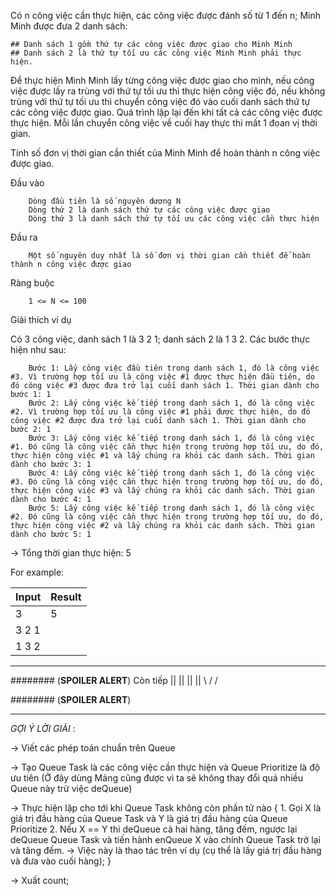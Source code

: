 Có n công việc cần thực hiện, các công việc được đánh số từ 1 đến n; Minh Minh được đưa 2 danh sách:

    ## Danh sách 1 gồm thứ tự các công việc được giao cho Minh Minh
    ## Danh sách 2 là thứ tự tối ưu các công việc Minh Minh phải thực hiện.

Để thực hiện Minh Minh lấy từng công việc được giao cho mình, nếu công việc được lấy ra trùng với thứ tự tối ưu thì thực hiện công việc đó, nếu không trùng với thứ tự tối ưu thì chuyển công việc đó vào cuối danh sách thứ tự các công việc được giao. Quá trình lặp lại đến khi tất cả các công việc được thực hiện. Mỗi lần chuyển công việc về cuối hay thực thi mất 1 đoan vị thời gian.

Tính số đơn vị thời gian cần thiết của Minh Minh để hoàn thành n công việc được giao.

Đầu vào
```
    Dòng đầu tiên là số nguyên dương N
    Dòng thứ 2 là danh sách thứ tự các công việc được giao
    Dòng thứ 3 là danh sách thứ tự tối ưu các công việc cần thực hiện
```
Đầu ra
```
    Một số nguyên duy nhất là số đơn vị thời gian cần thiết để hoàn thành n công việc được giao 
```

Ràng buộc
```
    1 <= N <= 100
```
Giải thích ví dụ

Có 3 công việc, danh sách 1 là 3 2 1; danh sách 2 là 1 3 2. Các bước thực hiện như sau:
```
    Bước 1: Lấy công việc đầu tiên trong danh sách 1, đó là công việc #3. Vì trường hợp tối ưu là công việc #1 được thực hiện đầu tiên, do đó công việc #3 được đưa trở lại cuối danh sách 1. Thời gian dành cho bước 1: 1
    Bước 2: Lấy công việc kế tiếp trong danh sách 1, đó là công việc #2. Vì trường hợp tối ưu là công việc #1 phải được thực hiện, do đó công việc #2 được đưa trở lại cuối danh sách 1. Thời gian dành cho bước 2: 1
    Bước 3: Lấy công việc kế tiếp trong danh sách 1, đó là công việc #1. Đó cũng là công việc cần thực hiện trong trường hợp tối ưu, do đó, thực hiện công việc #1 và lấy chúng ra khỏi các danh sách. Thời gian dành cho bước 3: 1
    Bước 4: Lấy công việc kế tiếp trong danh sách 1, đó là công việc #3. Đó cũng là công việc cần thực hiện trong trường hợp tối ưu, do đó, thực hiện công việc #3 và lấy chúng ra khỏi các danh sách. Thời gian dành cho bước 4: 1
    Bước 5: Lấy công việc kế tiếp trong danh sách 1, đó là công việc #2. Đó cũng là công việc cần thực hiện trong trường hợp tối ưu, do đó, thực hiện công việc #2 và lấy chúng ra khỏi các danh sách. Thời gian dành cho bước 5: 1
```
-> Tổng thời gian thực hiện: 5

For example:

|Input |  Result|
|------|--------|
|3     |  5     |
|3 2 1 |        |
|1 3 2 |        |

------------------------------------------------------------------------------------------------------------------------------
######## (**SPOILER ALERT**)
Còn tiếp
 ||
 ||
 ||
 ||
\  /
 \/






######## (**SPOILER ALERT**)
____________________________________________________________________________________________________________________
*GỢI Ý LỜI GIẢI* :

-> Viết các phép toán chuẩn trên Queue

-> Tạo Queue Task là các công việc cần thực hiện và Queue Prioritize là độ ưu tiên (Ở đây dùng Mảng cũng được vì ta sẽ không thay đổi quá nhiều Queue này trừ việc deQueue)

-> Thực hiện lặp cho tới khi Queue Task không còn phần tử nào
{
    1. Gọi X là giá trị đầu hàng của Queue Task và Y là giá trị đầu hàng của Queue Prioritize
    2. Nếu X == Y thì deQueue cả hai hàng, tăng đếm, ngược lại deQueue Queue Task và tiến hành enQueue X vào chính Queue Task trở lại và tăng đếm.
    -> Việc này là thao tác trên ví dụ (cụ thể là lấy giá trị đầu hàng và đưa vào cuối hàng);
}

-> Xuất count;

